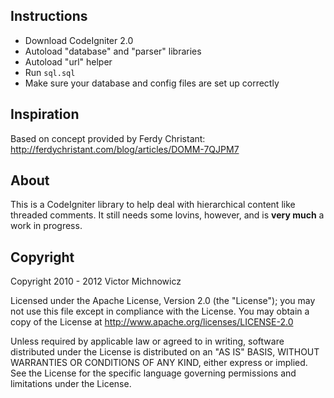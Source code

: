 ## Instructions

* Download CodeIgniter 2.0
* Autoload "database" and "parser" libraries
* Autoload "url" helper
* Run `sql.sql`
* Make sure your database and config files are set up correctly

## Inspiration

Based on concept provided by Ferdy Christant:
http://ferdychristant.com/blog/articles/DOMM-7QJPM7

## About

This is a CodeIgniter library to help deal with hierarchical content like threaded comments. It still needs some lovins, however, and is **very much** a work in progress.

## Copyright

Copyright 2010 - 2012 Victor Michnowicz

Licensed under the Apache License, Version 2.0 (the "License"); you may not use this file except in compliance with the License. You may obtain a copy of the License at http://www.apache.org/licenses/LICENSE-2.0

Unless required by applicable law or agreed to in writing, software distributed under the License is distributed on an "AS IS" BASIS, WITHOUT WARRANTIES OR CONDITIONS OF ANY KIND, either express or implied. See the License for the specific language governing permissions and limitations under the License.